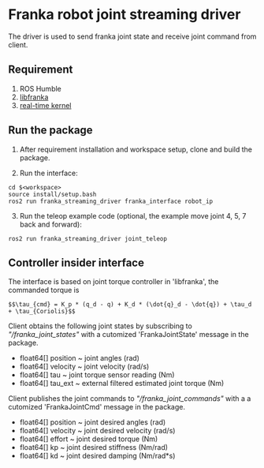 # Franka robot joint streaming driver
The driver is used to send franka joint state and receive joint command from client.

## Requirement
1. ROS Humble
2. [libfranka](https://github.com/frankaemika/libfranka)
3. [real-time kernel](https://frankaemika.github.io/docs/installation_linux.html#setting-up-the-real-time-kernel)

## Run the package
1. After requirement installation and workspace setup, clone and build the package.

2. Run the interface:
```
cd $<workspace>
source install/setup.bash
ros2 run franka_streaming_driver franka_interface robot_ip
```

3. Run the teleop example code (optional, the example move joint 4, 5, 7 back and forward):
```
ros2 run franka_streaming_driver joint_teleop
```

## Controller insider interface
The interface is based on joint torque controller in 'libfranka', the commanded torque is
```
$$\tau_{cmd} = K_p * (q_d - q) + K_d * (\dot{q}_d - \dot{q}) + \tau_d + \tau_{Coriolis}$$
```

Client obtains the following joint states by subscribing to *"/franka_joint_states"* with a cutomized 'FrankaJointState' message in the package.
- float64[] position ~ joint angles (rad)
- float64[] velocity ~ joint velocity (rad/s)
- float64[] tau ~ joint torque sensor reading (Nm)
- float64[] tau_ext ~ external filtered estimated joint torque (Nm)

Client publishes the joint commands to *"/franka_joint_commands"* with a a cutomized 'FrankaJointCmd' message in the package.
- float64[] position ~ joint desired angles (rad)
- float64[] velocity ~ joint desired velocity (rad/s)
- float64[] effort ~ joint desired torque (Nm)
- float64[] kp ~ joint desired stiffness (Nm/rad)
- float64[] kd ~ joint desired damping (Nm/rad*s)

